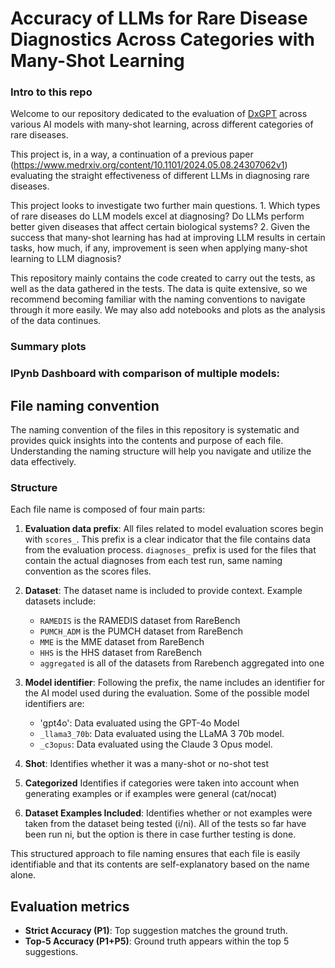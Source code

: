 # Accuracy of LLMs for Rare Disease Diagnostics Across Categories with Many-Shot Learning

### Intro to this repo

Welcome to our repository dedicated to the evaluation of [DxGPT](https://dxgpt.app/) across various AI models with many-shot learning, across different categories of rare diseases. 

This project is, in a way, a continuation of a previous paper (https://www.medrxiv.org/content/10.1101/2024.05.08.24307062v1) evaluating the straight effectiveness of different LLMs in diagnosing rare diseases.

This project looks to investigate two further main questions. 1. Which types of rare diseases do LLM models excel at diagnosing? Do LLMs perform better given diseases that affect certain biological systems? 2. Given the success that many-shot learning has had at improving LLM results in certain tasks, how much, if any, improvement is seen when applying many-shot learning to LLM diagnosis?

This repository mainly contains the code created to carry out the tests, as well as the data gathered in the tests. The data is quite extensive, so we recommend becoming familiar with the naming conventions to navigate through it more easily. We may also add notebooks and plots as the analysis of the data continues.

### Summary plots



### IPynb Dashboard with comparison of multiple models:


## File naming convention

The naming convention of the files in this repository is systematic and provides quick insights into the contents and purpose of each file. Understanding the naming structure will help you navigate and utilize the data effectively.

### Structure

Each file name is composed of four main parts:

1. **Evaluation data prefix**: All files related to model evaluation scores begin with `scores_`. This prefix is a clear indicator that the file contains data from the evaluation 
process. `diagnoses_` prefix is used for the files that contain the actual diagnoses from each test run, same naming convention as the scores files.

2. **Dataset**: The dataset name is included to provide context. Example datasets include:
    - `RAMEDIS` is the RAMEDIS dataset from RareBench 
    - `PUMCH_ADM` is the PUMCH dataset from RareBench
    - `MME` is the MME dataset from RareBench
    - `HHS` is the HHS dataset from RareBench
    - `aggregated` is all of the datasets from Rarebench aggregated into one

3. **Model identifier**: Following the prefix, the name includes an identifier for the AI model used during the evaluation. Some of the possible model identifiers are:
   - 'gpt4o': Data evaluated using the GPT-4o Model
   - `_llama3_70b`: Data evaluated using the LLaMA 3 70b model.
   - `_c3opus`: Data evaluated using the Claude 3 Opus model.
4. **Shot**: Identifies whether it was a many-shot or no-shot test
5. **Categorized** Identifies if categories were taken into account when generating examples or if examples were general (cat/nocat)
6. **Dataset Examples Included**: Identifies whether or not examples were taken from the dataset being tested (i/ni). All of the tests so far have been run ni, but the option is there in case further testing is done.

This structured approach to file naming ensures that each file is easily identifiable and that its contents are self-explanatory based on the name alone.

## Evaluation metrics

- **Strict Accuracy (P1)**: Top suggestion matches the ground truth.
- **Top-5 Accuracy (P1+P5)**: Ground truth appears within the top 5 suggestions.


